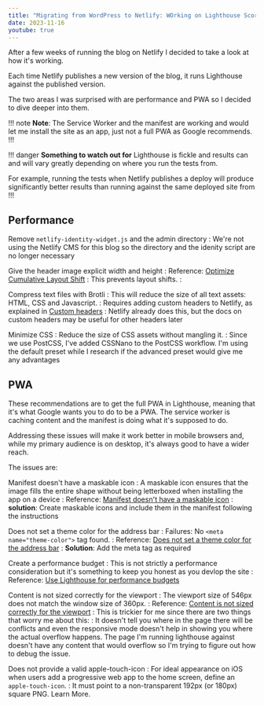 ```yaml
---
title: "Migrating from WordPress to Netlify: WOrking on Lighthouse Scores"
date: 2023-11-16
youtube: true
---
```


After a few weeks of running the blog on Netlify I decided to take a look at how it's working.

Each time Netlify publishes a new version of the blog, it runs Lighthouse against the published version.

The two areas I was surprised with are performance and PWA so I decided to dive deeper into them.

!!! note **Note**:
The Service Worker and the manifest are working and would let me install the site as an app, just not a full PWA as Google recommends.
!!!

!!! danger **Something to watch out for**
Lighthouse is fickle and results can and will vary greatly depending on where you run the tests from.

For example, running the tests when Netlify publishes a deploy will produce significantly better results than running against the same deployed site from
!!!

## Performance

Remove `netlify-identity-widget.js` and the admin directory
: We're not using the Netlify CMS for this blog so the directory and the idenity script are no longer necessary

Give the header image explicit width and height
: Reference: [Optimize Cumulative Layout Shift](https://web.dev/articles/optimize-cls)
: This prevents layout shifts.
: <lite-youtube videoid="AQqFZ5t8uNc"></lite-youtube>

Compress text files with Brotli
: This will reduce the size of all text assets: HTML, CSS and Javascript.
: Requires adding custom headers to Netlify, as explained in [Custom headers](https://docs.netlify.com/routing/headers/)
: Netlify already does this, but the docs on custom headers may be useful for other headers later

Minimize CSS
: Reduce the size of CSS assets without mangling it.
: Since we use PostCSS, I've added CSSNano to the PostCSS workflow. I'm using the default preset while I research if the advanced preset would give me any advantages

## PWA

These recommendations are to get the full PWA in Lighthouse, meaning that it's what Google wants you to do to be a PWA. The service worker is caching content and the manifest is doing what it's supposed to do.

Addressing these issues will make it work better in mobile browsers and, while my primary audience is on desktop, it's always good to have a wider reach.

The issues are:

Manifest doesn't have a maskable icon
: A maskable icon ensures that the image fills the entire shape without being letterboxed when installing the app on a device
: Reference: [Manifest doesn't have a maskable icon](https://developer.chrome.com/docs/lighthouse/pwa/maskable-icon-audit/)
: **solution**: Create maskable icons and include them in the manifest following the instructions

Does not set a theme color for the address bar
: Failures: No `<meta name="theme-color">` tag found.
: Reference: [Does not set a theme color for the address bar](https://developer.chrome.com/docs/lighthouse/pwa/themed-omnibox/)
: **Solution**: Add the meta tag as required

Create a performance budget
: This is not strictly a performance consideration but it's something to keep you honest as you devlop the site
: Reference: [Use Lighthouse for performance budgets](https://web.dev/articles/use-lighthouse-for-performance-budgets)

Content is not sized correctly for the viewport
: The viewport size of 546px does not match the window size of 360px.
: Reference: [Content is not sized correctly for the viewport](https://developer.chrome.com/docs/lighthouse/pwa/content-width/)
: This is trickier for me since there are two things that worry me about this:
: It doesn't tell you where in the page there will be conflicts and even the responsive mode doesn't help in showing you where the actual overflow happens. The page I'm running lighthouse against doesn't have any content that would overflow so I'm trying to figure out how to debug the issue.

Does not provide a valid apple-touch-icon
: For ideal appearance on iOS when users add a progressive web app to the home screen, define an `apple-touch-icon`.
: It must point to a non-transparent 192px (or 180px) square PNG. Learn More.
